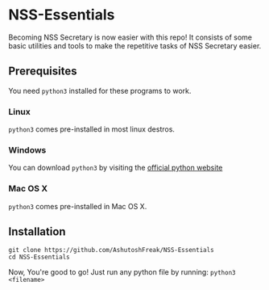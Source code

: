 # NSS-Essentials
Becoming NSS Secretary is now easier with this repo!
It consists of some basic utilities and tools to make the repetitive tasks of NSS Secretary easier.

## Prerequisites
You need `python3` installed for these programs to work.

### Linux
`python3` comes pre-installed in most linux destros.

### Windows
You can download `python3` by visiting the [official python website](https://www.python.org/downloads/)

### Mac OS X
`python3` comes pre-installed in Mac OS X.

## Installation
```
git clone https://github.com/AshutoshFreak/NSS-Essentials
cd NSS-Essentials
```
Now, You're good to go!
Just run any python file by running:
`python3 <filename>`
